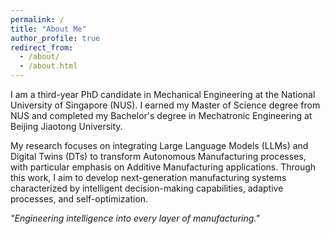 ```yaml
---
permalink: /
title: "About Me"
author_profile: true
redirect_from: 
  - /about/
  - /about.html
---
```


I am a third-year PhD candidate in Mechanical Engineering at the National University of Singapore (NUS). I earned my Master of Science degree from NUS and completed my Bachelor's degree in Mechatronic Engineering at Beijing Jiaotong University.

My research focuses on integrating Large Language Models (LLMs) and Digital Twins (DTs) to transform Autonomous Manufacturing processes, with particular emphasis on Additive Manufacturing applications. Through this work, I aim to develop next-generation manufacturing systems characterized by intelligent decision-making capabilities, adaptive processes, and self-optimization.

*"Engineering intelligence into every layer of manufacturing."*
